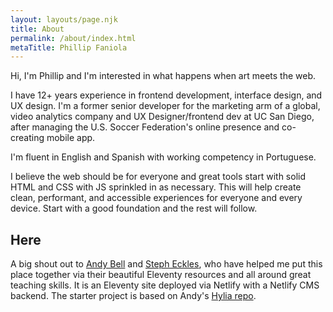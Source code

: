 ```yaml
---
layout: layouts/page.njk
title: About
permalink: /about/index.html
metaTitle: Phillip Faniola
---
```

Hi, I'm Phillip and I'm interested in what happens when art meets the web.

I have 12+ years experience in frontend development, interface design, and UX design. I'm a former senior developer for the marketing arm of a global, video analytics company and UX Designer/frontend dev at UC San Diego, after managing the U.S. Soccer Federation's online presence and co-creating mobile app.

I'm fluent in English and Spanish with working competency in Portuguese.

I believe the web should be for everyone and great tools start with solid HTML and CSS with JS sprinkled in as necessary. This will help create clean, performant, and accessible experiences for everyone and every device. Start with a good foundation and the rest will follow.

## Here

A big shout out to [Andy Bell](https://twitter.com/hankchizljaw) and [Steph Eckles](https://twitter.com/5t3ph), who have helped me put this place together via their beautiful Eleventy resources and all around great teaching skills. It is an Eleventy site deployed via Netlify with a Netlify CMS backend. The starter project is based on Andy's [Hylia repo](https://github.com/hankchizljaw/hylia).